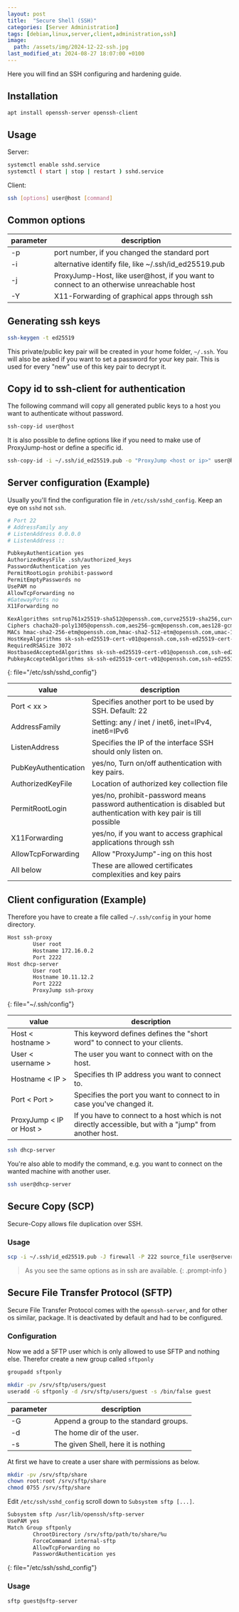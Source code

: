```yaml
---
layout: post
title:  "Secure Shell (SSH)"
categories: [Server Administration]
tags: [debian,linux,server,client,administration,ssh]
image:
  path: /assets/img/2024-12-22-ssh.jpg
last_modified_at: 2024-08-27 18:07:00 +0100
---
```

Here you will find an SSH configuring and hardening guide.

## Installation
```bash
apt install openssh-server openssh-client
```

## Usage
Server:
```bash
systemctl enable sshd.service
systemctl ( start | stop | restart ) sshd.service
```
Client:
```bash
ssh [options] user@host [command]
```

## Common options

| parameter | description |
| --- | --- |
|-p|port number, if you changed the standard port|
|-i|alternative identify file, like ~/.ssh/id_ed25519.pub|
|-j|ProxyJump-Host, like user@host, if you want to connect to an otherwise unreachable host|
|-Y|X11-Forwarding of graphical apps through ssh|

## Generating ssh keys
```bash
ssh-keygen -t ed25519
```
This private/public key pair will be created in your home folder, `~/.ssh`. You will also be asked if you want to set a password for your key pair. This is used for every "new" use of this key pair to decrypt it.

## Copy id to ssh-client for authentication
The following command will copy all generated public keys to a host you want to authenticate without password.
```bash
ssh-copy-id user@host
```

It is also possible to define options like if you need to make use of ProxyJump-host or define a specific id.
```bash
ssh-copy-id -i ~/.ssh/id_ed25519.pub -o "ProxyJump <host or ip>" user@host
```

## Server configuration (Example)
Usually you'll find the configuration file in `/etc/ssh/sshd_config`. Keep an eye on `sshd` not `ssh`.
```bash
# Port 22
# AddressFamily any
# ListenAddress 0.0.0.0
# ListenAddress ::

PubkeyAuthentication yes
AuthorizedKeysFile .ssh/authorized_keys
PasswordAuthentication yes
PermitRootLogin prohibit-password
PermitEmptyPasswords no
UsePAM no
AllowTcpForwarding no
#GatewayPorts no
X11Forwarding no

KexAlgorithms sntrup761x25519-sha512@openssh.com,curve25519-sha256,curve25519-sha256@libssh.org,gss-curve25519-sha256-,diffie-hellman-group16-sha512,gss-group16-sha512-,diffie-hellman-group18-sha512,diffie-hellman-group-exchange-sha256
Ciphers chacha20-poly1305@openssh.com,aes256-gcm@openssh.com,aes128-gcm@openssh.com,aes256-ctr,aes192-ctr,aes128-ctr
MACs hmac-sha2-256-etm@openssh.com,hmac-sha2-512-etm@openssh.com,umac-128-etm@openssh.com
HostKeyAlgorithms sk-ssh-ed25519-cert-v01@openssh.com,ssh-ed25519-cert-v01@openssh.com,rsa-sha2-512-cert-v01@openssh.com,rsa-sha2-256-cert-v01@openssh.com,sk-ssh-ed25519@openssh.com,ssh-ed25519,rsa-sha2-512,rsa-sha2-256
RequiredRSASize 3072
HostbasedAcceptedAlgorithms sk-ssh-ed25519-cert-v01@openssh.com,ssh-ed25519-cert-v01@openssh.com,sk-ssh-ed25519@openssh.com,ssh-ed25519,rsa-sha2-512-cert-v01@openssh.com,rsa-sha2-512,rsa-sha2-256-cert-v01@openssh.com,rsa-sha2-256
PubkeyAcceptedAlgorithms sk-ssh-ed25519-cert-v01@openssh.com,ssh-ed25519-cert-v01@openssh.com,sk-ssh-ed25519@openssh.com,ssh-ed25519,rsa-sha2-512-cert-v01@openssh.com,rsa-sha2-512,rsa-sha2-256-cert-v01@openssh.com,rsa-sha2-256
```
{: file="/etc/ssh/sshd_config"}

| value | description |
| --- | --- |
| Port < xx > | Specifies another port to be used by SSH. Default: 22 |
| AddressFamily | Setting: any / inet / inet6, inet=IPv4, inet6=IPv6 |
| ListenAddress | Specifies the IP of the interface SSH should only listen on. |
| PubKeyAuthentication | yes/no, Turn on/off authentication with key pairs. |
| AuthorizedKeyFile | Location of authorized key collection file |
| PermitRootLogin | yes/no, prohibit-password means password authentication is disabled but authentication with key pair is till possible |
| X11Forwarding | yes/no, if you want to access graphical applications through ssh |
| AllowTcpForwarding | Allow "ProxyJump"-ing on this host |
| All below | These are allowed certificates complexities and key pairs |

## Client configuration (Example)
Therefore you have to create a file called `~/.ssh/config` in your home directory.
```bash
Host ssh-proxy
        User root
        Hostname 172.16.0.2
        Port 2222
Host dhcp-server
        User root
        Hostname 10.11.12.2
        Port 2222
        ProxyJump ssh-proxy
```
{: file="~/.ssh/config"}

| value | description |
| --- | --- |
| Host < hostname > | This keyword defines defines the "short word" to connect to your clients. |
| User < username > | The user you want to connect with on the host. |
| Hostname < IP > | Specifies th IP address you want to connect to. |
| Port < Port > | Specifies the port you want to connect to in case you've changed it. |
| ProxyJump < IP or Host > | If you have to connect to a host which is not directly accessible, but with a "jump" from another host. |

```bash
ssh dhcp-server
```
You're also able to modify the command, e.g. you want to connect on the wanted machine with another user.
```bash
ssh user@dhcp-server
```
## Secure Copy (SCP)
Secure-Copy allows file duplication over SSH.

### Usage
```bash
scp -i ~/.ssh/id_ed25519.pub -J firewall -P 222 source_file user@server:/path/to/destination
```
> As you see the same options as in ssh are available.
{: .prompt-info }

## Secure File Transfer Protocol (SFTP)
Secure File Transfer Protocol comes with the `openssh-server`, and for other os similar, package. It is deactivated by default and had to be configured.

### Configuration
Now we add a SFTP user which is only allowed to use SFTP and nothing else. Therefor create a new group called `sftponly`
```bash
groupadd sftponly
```
```bash
mkdir -pv /srv/sftp/users/guest
useradd -G sftponly -d /srv/sftp/users/guest -s /bin/false guest
```

| parameter | description |
| --- | --- |
| -G | Append a group to the standard groups. |
| -d | The home dir of the user. |
| -s | The given Shell, here it is nothing |

At first we have to create a user share with permissions as below.
```bash
mkdir -pv /srv/sftp/share
chown root:root /srv/sftp/share
chmod 0755 /srv/sftp/share
```

Edit `/etc/ssh/sshd_config` scroll down to `Subsystem sftp [...]`.
```bash
Subsystem sftp /usr/lib/openssh/sftp-server
UsePAM yes
Match Group sftponly
        ChrootDirectory /srv/sftp/path/to/share/%u
        ForceCommand internal-sftp
        AllowTcpForwarding no
        PasswordAuthentication yes
```
{: file="/etc/ssh/sshd_config"}

### Usage
```bash
sftp guest@sftp-server
```
